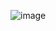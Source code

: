 ![image](https://github.com/Amjadshuk/OpenSourceBi_Example/assets/95579722/34697776-c0b3-4f37-bdaf-d3464b4286c3)
